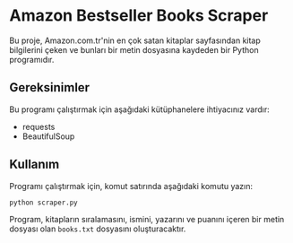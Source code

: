# Amazon Bestseller Books Scraper

Bu proje, Amazon.com.tr'nin en çok satan kitaplar sayfasından kitap bilgilerini çeken ve bunları bir metin dosyasına kaydeden bir Python programıdır.

## Gereksinimler

Bu programı çalıştırmak için aşağıdaki kütüphanelere ihtiyacınız vardır:

- requests
- BeautifulSoup

## Kullanım

Programı çalıştırmak için, komut satırında aşağıdaki komutu yazın:

`python scraper.py`

Program, kitapların sıralamasını, ismini, yazarını ve puanını içeren bir metin dosyası olan `books.txt` dosyasını oluşturacaktır.
